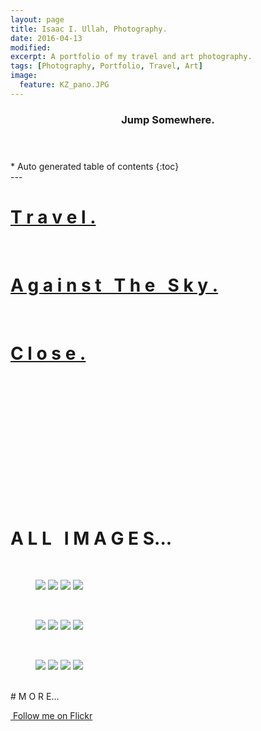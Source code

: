 ```yaml
---
layout: page
title: Isaac I. Ullah, Photography.
date: 2016-04-13
modified: 
excerpt: A portfolio of my travel and art photography. 
tags: [Photography, Portfolio, Travel, Art]
image:
  feature: KZ_pano.JPG
---
```

<section id="table-of-contents" class="toc">
  <header>
    <h3>Jump Somewhere.</h3>
  </header>
<div id="drawer" markdown="1">
*  Auto generated table of contents
{:toc}
</div>
</section><!-- /#table-of-contents -->
---

<br>

# [T r a v e l .](/photography/Travel)

<br>

# [A g a i n s t &nbsp; T h e &nbsp; S k y .](/photography/Against_The_Sky)

<br>

# [C l o s e .](/photography/Close)

<br>
<br>
<br>
<br>
<br>
<br>
<br>
<br>
<br>
<br>
<br>
<br>

# A L L &nbsp; I M A G E S...
<br>
<figure class="fourth">
	<img src="https://farm2.staticflickr.com/1527/24627290396_8b045fce4b_o.jpg">
	<img src="https://farm2.staticflickr.com/1498/24026696953_e9d805aa22_o.jpg">
	<img src="https://farm2.staticflickr.com/1573/24071899310_c5223fd3a3_o.jpg">
	<img src="https://farm2.staticflickr.com/1463/24536906761_d6284689c1_o.jpg">
</figure>
<br>
<figure class="fourth">
	<img src="https://farm2.staticflickr.com/1657/24914613934_7ac42b8b21_o.jpg">
	<img src="https://farm2.staticflickr.com/1592/23992318273_b4de22ef0d_o.jpg">
	<img src="https://farm2.staticflickr.com/1460/24715054585_072ece1a89_o.jpg">
	<img src="https://farm2.staticflickr.com/1590/23753118124_cb731b53d8_o.jpg">
</figure>
<br>
<figure class="fourth">
	<img src="https://farm2.staticflickr.com/1450/23754498743_5cc557e563_o.jpg">
	<img src="https://farm2.staticflickr.com/1575/24653509425_33d6642378_o.jpg">
	<img src="https://farm2.staticflickr.com/1494/23753108354_f6bc3219ab_o.jpg">
	<img src="https://farm2.staticflickr.com/1520/24326425969_abfbc50011_o.jpg">
</figure>
<br>
# M O R E...

<a href="https://www.flickr.com/photos/isaacullah" target="_blank"><i class="fa fa-flickr"></i>&nbsp;Follow me on Flickr</a>






